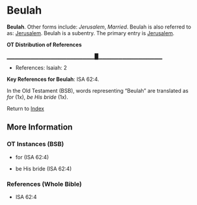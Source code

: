 # Beulah
**Beulah**. 
Other forms include: 
*Jerusalem*, *Married*. 
Beulah is also referred to as: 
[Jerusalem](Jerusalem.md). 
Beulah is a subentry. The primary entry is 
[Jerusalem](Jerusalem.md). 


**OT Distribution of References**

▁▁▁▁▁▁▁▁▁▁▁▁▁▁▁▁▁▁▁▁▁▁█▁▁▁▁▁▁▁▁▁▁▁▁▁▁▁▁
* References: Isaiah: 2



**Key References for Beulah**: 
ISA 62:4. 


In the Old Testament (BSB), words representing “Beulah” are translated as 
*for* (1x), *be His bride* (1x). 




Return to [Index](00-Index.md)

## More Information

### OT Instances (BSB)

* for (ISA 62:4)

* be His bride (ISA 62:4)



### References (Whole Bible)

* ISA 62:4



